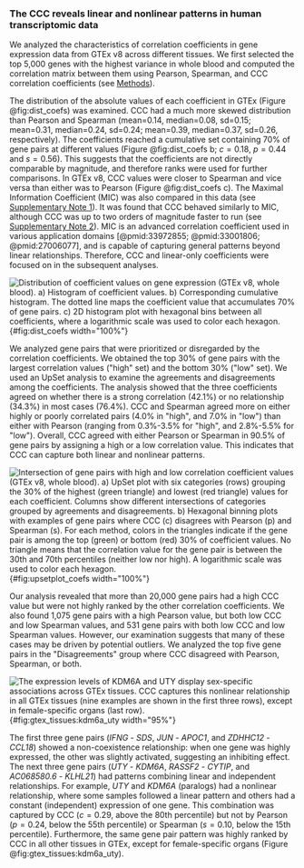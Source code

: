 ### The CCC reveals linear and nonlinear patterns in human transcriptomic data

We analyzed the characteristics of correlation coefficients in gene expression data from GTEx v8 across different tissues.
We first selected the top 5,000 genes with the highest variance in whole blood and computed the correlation matrix between them using Pearson, Spearman, and CCC correlation coefficients (see [Methods](#sec:data_gtex)).


The distribution of the absolute values of each coefficient in GTEx (Figure @fig:dist_coefs) was examined.
CCC had a much more skewed distribution than Pearson and Spearman (mean=0.14, median=0.08, sd=0.15; mean=0.31, median=0.24, sd=0.24; mean=0.39, median=0.37, sd=0.26, respectively).
The coefficients reached a cumulative set containing 70% of gene pairs at different values (Figure @fig:dist_coefs b; $c=0.18$, $p=0.44$ and $s=0.56$).
This suggests that the coefficients are not directly comparable by magnitude, and therefore ranks were used for further comparisons.
In GTEx v8, CCC values were closer to Spearman and vice versa than either was to Pearson (Figure @fig:dist_coefs c).
The Maximal Information Coefficient (MIC) was also compared in this data (see [Supplementary Note 1](#sec:mic)).
It was found that CCC behaved similarly to MIC, although CCC was up to two orders of magnitude faster to run (see [Supplementary Note 2](#sec:time_test)).
MIC is an advanced correlation coefficient used in various application domains [@pmid:33972855; @pmid:33001806; @pmid:27006077], and is capable of capturing general patterns beyond linear relationships.
Therefore, CCC and linear-only coefficients were focused on in the subsequent analyses.


![
**Distribution of coefficient values on gene expression (GTEx v8, whole blood).**
**a)** Histogram of coefficient values.
**b)** Corresponding cumulative histogram. The dotted line maps the coefficient value that accumulates 70% of gene pairs.
**c)** 2D histogram plot with hexagonal bins between all coefficients, where a logarithmic scale was used to color each hexagon.
](images/coefs_comp/gtex_whole_blood/dist-main.svg "Distribution of coefficient values"){#fig:dist_coefs width="100%"}


We analyzed gene pairs that were prioritized or disregarded by the correlation coefficients.
We obtained the top 30% of gene pairs with the largest correlation values ("high" set) and the bottom 30% ("low" set).
We used an UpSet analysis to examine the agreements and disagreements among the coefficients.
The analysis showed that the three coefficients agreed on whether there is a strong correlation (42.1%) or no relationship (34.3%) in most cases (76.4%).
CCC and Spearman agreed more on either highly or poorly correlated pairs (4.0% in "high", and 7.0% in "low") than either with Pearson (ranging from 0.3%-3.5% for "high", and 2.8%-5.5% for "low").
Overall, CCC agreed with either Pearson or Spearman in 90.5% of gene pairs by assigning a high or a low correlation value.
This indicates that CCC can capture both linear and nonlinear patterns.

![
**Intersection of gene pairs with high and low correlation coefficient values (GTEx v8, whole blood).**
**a)** UpSet plot with six categories (rows) grouping the 30% of the highest (green triangle) and lowest (red triangle) values for each coefficient.
Columns show different intersections of categories grouped by agreements and disagreements.
**b)** Hexagonal binning plots with examples of gene pairs where CCC ($c$) disagrees with Pearson ($p$) and Spearman ($s$).
For each method, colors in the triangles indicate if the gene pair is among the top (green) or bottom (red) 30% of coefficient values.
No triangle means that the correlation value for the gene pair is between the 30th and 70th percentiles (neither low nor high).
A logarithmic scale was used to color each hexagon.
](images/coefs_comp/gtex_whole_blood/upsetplot-main.svg "Intersection of gene pairs"){#fig:upsetplot_coefs width="100%"}


Our analysis revealed that more than 20,000 gene pairs had a high CCC value but were not highly ranked by the other correlation coefficients.
We also found 1,075 gene pairs with a high Pearson value, but both low CCC and low Spearman values, and 531 gene pairs with both low CCC and low Spearman values.
However, our examination suggests that many of these cases may be driven by potential outliers.
We analyzed the top five gene pairs in the "Disagreements" group where CCC disagreed with Pearson, Spearman, or both.

![
**The expression levels of *KDM6A* and *UTY* display sex-specific associations across GTEx tissues.**
CCC captures this nonlinear relationship in all GTEx tissues (nine examples are shown in the first three rows), except in female-specific organs (last row).
](images/coefs_comp/kdm6a_vs_uty/gtex-KDM6A_vs_UTY-main.svg "KDM6A and UTY across different GTEx tissues"){#fig:gtex_tissues:kdm6a_uty width="95%"}

The first three gene pairs (*IFNG* - *SDS*, *JUN* - *APOC1*, and *ZDHHC12* - *CCL18*) showed a non-coexistence relationship: when one gene was highly expressed, the other was slightly activated, suggesting an inhibiting effect.
The next three gene pairs (*UTY* - *KDM6A*, *RASSF2* - *CYTIP*, and *AC068580.6* - *KLHL21*) had patterns combining linear and independent relationships.
For example, *UTY* and *KDM6A* (paralogs) had a nonlinear relationship, where some samples followed a linear pattern and others had a constant (independent) expression of one gene.
This combination was captured by CCC ($c=0.29$, above the 80th percentile) but not by Pearson ($p=0.24$, below the 55th percentile) or Spearman ($s=0.10$, below the 15th percentile).
Furthermore, the same gene pair pattern was highly ranked by CCC in all other tissues in GTEx, except for female-specific organs (Figure @fig:gtex_tissues:kdm6a_uty).
